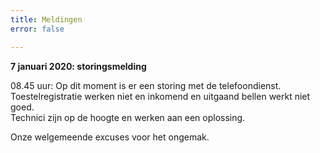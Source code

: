 ```yaml
---
title: Meldingen
error: false

---
```

**7 januari 2020: storingsmelding**

08\.45 uur: Op dit moment is er een storing met de telefoondienst.   
Toestelregistratie werken niet en inkomend en uitgaand bellen werkt niet goed.  
Technici zijn op de hoogte en werken aan een oplossing.

Onze welgemeende excuses voor het ongemak. 